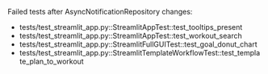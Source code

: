 Failed tests after AsyncNotificationRepository changes:
- tests/test_streamlit_app.py::StreamlitAppTest::test_tooltips_present
- tests/test_streamlit_app.py::StreamlitAppTest::test_workout_search
- tests/test_streamlit_app.py::StreamlitFullGUITest::test_goal_donut_chart
- tests/test_streamlit_app.py::StreamlitTemplateWorkflowTest::test_template_plan_to_workout
